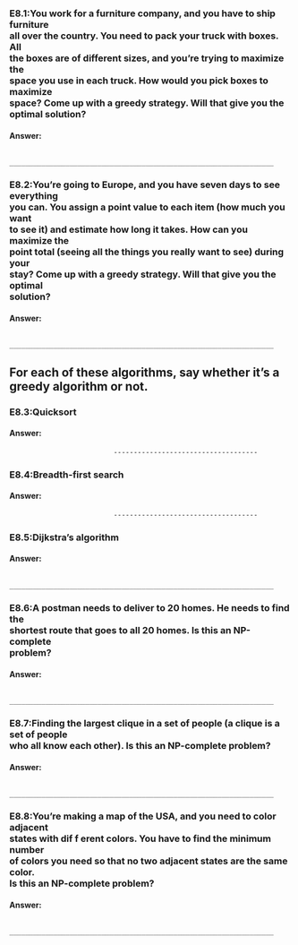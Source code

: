 <h3>E8.1:You work for a furniture company, and you have to ship furniture <br>
all over the country. You need to pack your truck with boxes. All <br>
the boxes are of different sizes, and you’re trying to maximize the <br>
space you use in each truck. How would you pick boxes to maximize <br>
space? Come up with a greedy strategy. Will that give you the <br>
optimal solution?</h3>

<h4>Answer: </h4>

		    __________________________________________________________________

<h3>E8.2:You’re going to Europe, and you have seven days to see everything <br>
you can. You assign a point value to each item (how much you want <br>
to see it) and estimate how long it takes. How can you maximize the <br>
point total (seeing all the things you really want to see) during your <br>
stay? Come up with a greedy strategy. Will that give you the optimal <br>
solution?</h3>

<h4>Answer: </h4>

		    __________________________________________________________________

## For each of these algorithms, say whether it’s a greedy algorithm or not.

### E8.3:Quicksort 

#### Answer: 

                	          ------------------------------------

### E8.4:Breadth-first search 

#### Answer: 

                	          ------------------------------------

### E8.5:Dijkstra’s algorithm

#### Answer: 

		    __________________________________________________________________

<h3>E8.6:A postman needs to deliver to 20 homes. He needs to find the <br>
shortest route that goes to all 20 homes. Is this an NP-complete <br>
problem?</h3>

#### Answer: 

		    __________________________________________________________________

<h3>E8.7:Finding the largest clique in a set of people (a clique is a set of people <br>
who all know each other). Is this an NP-complete problem?</h3>

#### Answer: 

		    __________________________________________________________________

<h3>E8.8:You’re making a map of the USA, and you need to color adjacent <br>
states with dif f erent colors. You have to find the minimum number <br>
of colors you need so that no two adjacent states are the same color. <br>
Is this an NP-complete problem?</h3>

#### Answer: 

		    __________________________________________________________________
